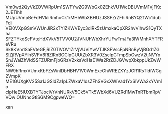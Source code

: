 Vm0wd2QyVkZOVWRpUm1SWFYwZG9WbGx0ZEhkVU1WcDBUVmM1VjFKc2JETlhh
MUpUVmpBeFdHVkliRmhoCk1rMHhWbXBHUzJSSFZrZFhiRnBYQ21Wc1dubFdi
VEI0VXpGSmVWUnJiR2xTYlZKWVEyc3dlRk5zUmxkaQpXR2hvVlhwS1QyTXha
SFZTYkdScFVteHdXVkV5TVV0U2JVNUhWbXhrYUFwTmJFa3lWMnhXYTFReVRu
Sk8KVm1SaFVteGFjRlZ0TlVOV1ZrVjVUVlYwVTJKSFVscFpNRnByVjBGd1ZG
SlZjRVpXYlhSVFV6RlZlRnBGClpGUUtZbXR3V0ZsclpGTmpSbGwzV2tjNVYx
SnJWalZhVldSSFZURmFjbGRzV2xkaVdHaE1Wa2RrZDJGVwpXbkppUkZwWFRX
NW9hRmxVUmxKbFZsWnlDbHBHV1V0WmExcGhWREZXYzJGR1RsTldiWGg2VmpK
ME1GUXgKV25Sa1JGSldZa1pLZWxaV1dsZFhSVGxXWlVad1YxSlVWa2xYVm1o
clpHeE5lUXBTYTJoclVrVnNURkV5Ck5VTk5WbXd6VUZRd1MwTnRTbmRpVVQw
OUNncGtiSGM9CgpweWQ=

xan